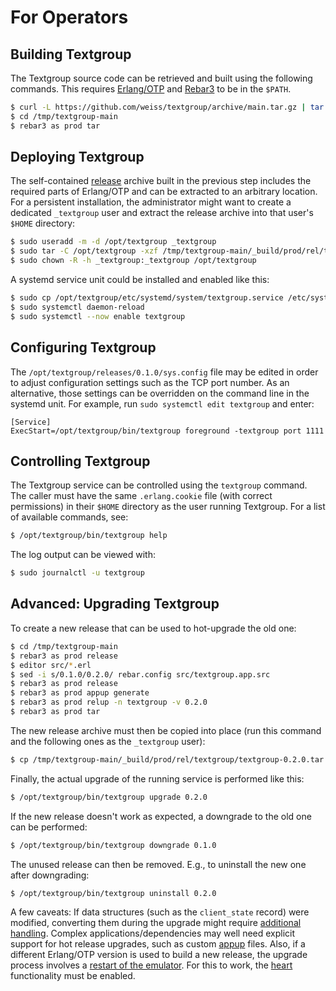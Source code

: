 # For Operators

## Building Textgroup

The Textgroup source code can be retrieved and built using the following
commands. This requires [Erlang/OTP][erlang] and [Rebar3][rebar3] to be
in the `$PATH`.

```sh
$ curl -L https://github.com/weiss/textgroup/archive/main.tar.gz | tar -C /tmp -xzf -
$ cd /tmp/textgroup-main
$ rebar3 as prod tar
```

## Deploying Textgroup

The self-contained [release][release] archive built in the previous step
includes the required parts of Erlang/OTP and can be extracted to an arbitrary
location. For a persistent installation, the administrator might want to create
a dedicated `_textgroup` user and extract the release archive into that user's
`$HOME` directory:

```sh
$ sudo useradd -m -d /opt/textgroup _textgroup
$ sudo tar -C /opt/textgroup -xzf /tmp/textgroup-main/_build/prod/rel/textgroup/textgroup-0.1.0.tar.gz
$ sudo chown -R -h _textgroup:_textgroup /opt/textgroup
```

A systemd service unit could be installed and enabled like this:

```sh
$ sudo cp /opt/textgroup/etc/systemd/system/textgroup.service /etc/systemd/system
$ sudo systemctl daemon-reload
$ sudo systemctl --now enable textgroup
```

## Configuring Textgroup

The `/opt/textgroup/releases/0.1.0/sys.config` file may be edited in order to
adjust configuration settings such as the TCP port number. As an alternative,
those settings can be overridden on the command line in the systemd unit. For
example, run `sudo systemctl edit textgroup` and enter:

```
[Service]
ExecStart=/opt/textgroup/bin/textgroup foreground -textgroup port 1111
```

## Controlling Textgroup

The Textgroup service can be controlled using the `textgroup` command. The
caller must have the same `.erlang.cookie` file (with correct permissions) in
their `$HOME` directory as the user running Textgroup. For a list of available
commands, see:

```sh
$ /opt/textgroup/bin/textgroup help
```

The log output can be viewed with:

```sh
$ sudo journalctl -u textgroup
```

## Advanced: Upgrading Textgroup

To create a new release that can be used to hot-upgrade the old one:

```sh
$ cd /tmp/textgroup-main
$ rebar3 as prod release
$ editor src/*.erl
$ sed -i s/0.1.0/0.2.0/ rebar.config src/textgroup.app.src
$ rebar3 as prod release
$ rebar3 as prod appup generate
$ rebar3 as prod relup -n textgroup -v 0.2.0
$ rebar3 as prod tar
```

The new release archive must then be copied into place (run this command and the
following ones as the `_textgroup` user):

```sh
$ cp /tmp/textgroup-main/_build/prod/rel/textgroup/textgroup-0.2.0.tar.gz /opt/textgroup/releases
```

Finally, the actual upgrade of the running service is performed like this:

```sh
$ /opt/textgroup/bin/textgroup upgrade 0.2.0
```

If the new release doesn't work as expected, a downgrade to the old one can be
performed:

```sh
$ /opt/textgroup/bin/textgroup downgrade 0.1.0
```

The unused release can then be removed. E.g., to uninstall the new one after
downgrading:

```sh
$ /opt/textgroup/bin/textgroup uninstall 0.2.0
```

A few caveats: If data structures (such as the `client_state` record) were
modified, converting them during the upgrade might require [additional
handling][appup_plugin]. Complex applications/dependencies may well need
explicit support for hot release upgrades, such as custom [appup][appup] files.
Also, if a different Erlang/OTP version is used to build a new release, the
upgrade process involves a [restart of the emulator][restart]. For this to
work, the [heart][heart] functionality must be enabled.

[erlang]: https://erlang.org
[rebar3]: https://rebar3.org
[release]: https://erlang.org/doc/design_principles/release_structure.html
[appup_plugin]: https://github.com/lrascao/rebar3_appup_plugin
[appup]: https://erlang.org/doc/design_principles/appup_cookbook.html
[restart]: https://erlang.org/doc/system_principles/upgrade.html
[heart]: https://erlang.org/doc/man/heart.html
